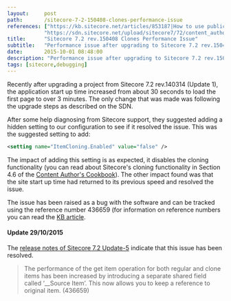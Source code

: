 ```yaml
---
layout:     post
path:		/sitecore-7-2-150408-clones-performance-issue
references: ["https://kb.sitecore.net/articles/853187|How to use public reference numbers",
			"https://sdn.sitecore.net/upload/sitecore7/72/content_author's_cookbook_sc72-a4.pdf|Sitecore Content Author's Cookbook"]
title:      "Sitecore 7.2 rev.150408 Clones Performance Issue"
subtitle:   "Performance issue after upgrading to Sitecore 7.2 rev.150408"
date:       2015-10-01 08:48:00
description: "Performance issue after upgrading to Sitecore 7.2 rev.150408"
tags: [sitecore,debugging]
---
```


Recently after upgrading a project from Sitecore 7.2 rev.140314 (Update 1), the application
start up time increased from about 30 seconds to load the first page to over 3 minutes. The only
change that was made was following the upgrade steps as described on the SDN.

After some help diagnosing from Sitecore support, they suggested adding a hidden setting
to our configuration to see if it resolved the issue. This was the suggested setting to add:

```xml
<setting name="ItemCloning.Enabled" value="false" />
```

The impact of adding this setting is as expected, it disables the cloning functionality
(you can read about Sitecore's cloning functionality in Section 4.6 of the
[Content Author's Cookbook](https://sdn.sitecore.net/upload/sitecore7/72/content_author's_cookbook_sc72-a4.pdf)). The other impact found was that the site start up time had returned to its previous speed and resolved the issue.

The issue has been raised as a bug with the software and can be tracked using the reference
number 436659 (for information on reference numbers you can read the [KB article](https://kb.sitecore.net/articles/853187).

#### Update 29/10/2015
The [release notes of Sitecore 7.2 Update-5](https://sdn.sitecore.net/products/sitecore%20v5/sitecore%20cms%207/releasenotes/changelog/release%20history%20sc72.aspx) indicate that this issue has been resolved.


> The performance of the get item operation for both regular and clone items has been increased by introducing a separate shared field called ‘__Source Item’. This now allows you to keep a reference to original item. (436659)
